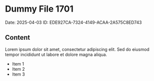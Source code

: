 # Dummy File 1701

Date: 2025-04-03
ID: EDE927CA-7324-4149-ACAA-2A575C8ED743

## Content

Lorem ipsum dolor sit amet, consectetur adipiscing elit.
Sed do eiusmod tempor incididunt ut labore et dolore magna aliqua.

* Item 1
* Item 2
* Item 3

